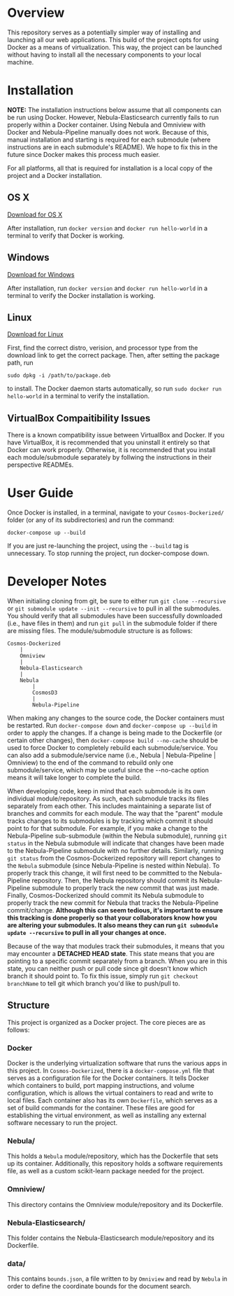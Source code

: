 # Overview
This repository serves as a potentially simpler way of installing and launching all our web applications. This build of the project opts for using Docker as a means of virtualization. This way, the project can be launched without having to install all the necessary components to your local machine.

# Installation
**NOTE:** The installation instructions below assume that all components can be run using Docker. However, Nebula-Elasticsearch currently fails to run properly within a Docker container. Using Nebula and Omniview with Docker and Nebula-Pipeline manually does not work. Because of this, manual installation and starting is required for each submodule (where instructions are in each submodule's README). We hope to fix this in the future since Docker makes this process much easier.

For all platforms, all that is required for installation is a local copy of the project and a Docker installation.
## OS X
 [Download for OS X](https://www.docker.com/docker-mac)
 
 After installation, run `docker version` and `docker run hello-world` in a terminal to verify that Docker is working.

## Windows
 [Download for Windows](https://www.docker.com/docker-windows)
 
 After installation, run `docker version` and `docker run hello-world` in a terminal to verify the Docker installation is working.

## Linux
 [Download for Linux](https://download.docker.com/linux/) 

 First, find the correct distro, verision, and processor type from the download link to get the correct package. Then, after setting the package path, run 

 `sudo dpkg -i /path/to/package.deb` 

to install. The Docker daemon starts automatically, so run `sudo docker run hello-world` in a terminal to verify the installation.

## VirtualBox Compaitibility Issues
There is a known compatibility issue between VirtualBox and Docker. If you have VirtualBox, it is recommended that you uninstall it entirely so that Docker can work properly. Otherwise, it is recommended that you install each module/submodule separately by follwing the instructions in their perspective READMEs.

# User Guide

Once Docker is installed, in a terminal, navigate to your `Cosmos-Dockerized/` folder (or any of its subdirectories) and run the command: 

`docker-compose up --build`

If you are just re-launching the project, using the `--build` tag is unnecessary. To stop running the project, run docker-compose down. 

# Developer Notes

When initialing cloning from git, be sure to either run `git clone --recursive` or `git submodule update --init --recursive` to pull in all the submodules. You should verify that all submodules have been successfully downloaded (i.e., have files in them) and run `git pull` in the submodule folder if there are missing files. The module/submodule structure is as follows:
```
Cosmos-Dockerized
    |
    Omniview
    |
    Nebula-Elasticsearch
    |
    Nebula
        |
        CosmosD3
        |
        Nebula-Pipeline
```

When making any changes to the source code, the Docker containers must be restarted. Run `docker-compose down` and `docker-compose up --build` in order to apply the changes. If a change is being made to the Dockerfile (or certain other changes), then `docker-compose build --no-cache` should be used to force Docker to completely rebuild each submodule/service. You can also add a submodule/service name (i.e., Nebula | Nebula-Pipeline | Omniview) to the end of the command to rebuild only one submodule/service, which may be useful since the --no-cache option means it will take longer to complete the build.

When developing code, keep in mind that each submodule is its own individual module/repository. As such, each submodule tracks its files separately from each other. This includes maintaining a separate list of branches and commits for each module. The way that the "parent" module tracks changes to its submodules is by tracking which commit it should point to for that submodule. For example, if you make a change to the Nebula-Pipeline sub-submodule (within the Nebula submodule), running `git status` in the Nebula submodule will indicate that changes have been made to the Nebula-Pipeline submodule with no further details. Similarly, running `git status` from the Cosmos-Dockerized repository will report changes to the `Nebula` submodule (since Nebula-Pipeline is nested within Nebula). To properly track this change, it will first need to be committed to the Nebula-Pipeline repository. Then, the Nebula repository should commit its Nebula-Pipeline submodule to properly track the new commit that was just made. Finally, Cosmos-Dockerized should commit its Nebula submodule to properly track the new commit for Nebula that tracks the Nebula-Pipeline commit/change. **Although this can seem tedious, it's important to ensure this tracking is done properly so that your collaborators know how you are altering your submodules. It also means they can run `git submodule update --recursive` to pull in all your changes at once.**

Because of the way that modules track their submodules, it means that you may encounter a **DETACHED HEAD state**. This state means that you are pointing to a specific commit separately from a branch. When you are in this state, you can neither push or pull code since git doesn't know which branch it should point to. To fix this issue, simply run `git checkout branchName` to tell git which branch you'd like to push/pull to.

## Structure
This project is organized as a Docker project. The core pieces are as follows:

### Docker
Docker is the underlying virtualization software that runs the various apps in this project. In `Cosmos-Dockerized`, there is a `docker-compose.yml` file that serves as a configuration file for the Docker containers. It tells Docker which containers to build, port mapping instructions, and volume configuration, which is allows the virtual containers to read and write to local files. Each container also has its own `Dockerfile`, which serves as a set of build commands for the container. These files are good for establishing the virtual environment, as well as installing any external software necessary to run the project.

### Nebula/
This holds a `Nebula` module/repository, which has the Dockerfile that sets up its container. Additionally, this repository holds a software requirements file, as well as a custom scikit-learn package needed for the project.

### Omniview/
This directory contains the Omniview module/repository and its Dockerfile.

### Nebula-Elasticsearch/
This folder contains the Nebula-Elasticsearch module/repository and its Dockerfile.

### data/
This contains `bounds.json`, a file written to by `Omniview` and read by `Nebula` in order to define the coordinate bounds for the document search.


